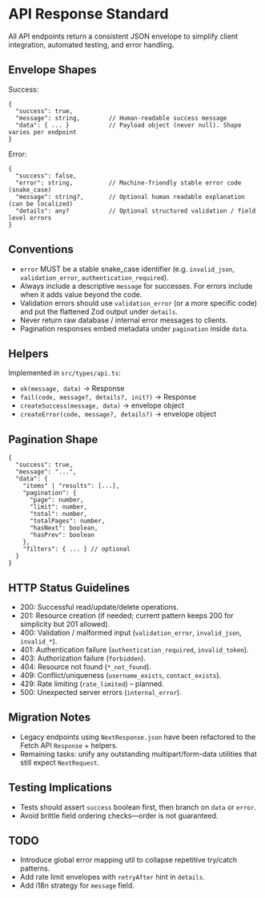 # API Response Standard

All API endpoints return a consistent JSON envelope to simplify client integration, automated testing, and error handling.

## Envelope Shapes

Success:
```
{
  "success": true,
  "message": string,        // Human-readable success message
  "data": { ... }           // Payload object (never null). Shape varies per endpoint
}
```
Error:
```
{
  "success": false,
  "error": string,          // Machine-friendly stable error code (snake_case)
  "message": string?,       // Optional human readable explanation (can be localized)
  "details": any?           // Optional structured validation / field level errors
}
```

## Conventions
- `error` MUST be a stable snake_case identifier (e.g. `invalid_json`, `validation_error`, `authentication_required`).
- Always include a descriptive `message` for successes. For errors include when it adds value beyond the code.
- Validation errors should use `validation_error` (or a more specific code) and put the flattened Zod output under `details`.
- Never return raw database / internal error messages to clients.
- Pagination responses embed metadata under `pagination` inside `data`.

## Helpers
Implemented in `src/types/api.ts`:
- `ok(message, data)` -> Response
- `fail(code, message?, details?, init?)` -> Response
- `createSuccess(message, data)` -> envelope object
- `createError(code, message?, details?)` -> envelope object

## Pagination Shape
```
{
  "success": true,
  "message": "...",
  "data": {
    "items" | "results": [...],
    "pagination": {
      "page": number,
      "limit": number,
      "total": number,
      "totalPages": number,
      "hasNext": boolean,
      "hasPrev": boolean
    },
    "filters": { ... } // optional
  }
}
```

## HTTP Status Guidelines
- 200: Successful read/update/delete operations.
- 201: Resource creation (if needed; current pattern keeps 200 for simplicity but 201 allowed).
- 400: Validation / malformed input (`validation_error`, `invalid_json`, `invalid_*`).
- 401: Authentication failure (`authentication_required`, `invalid_token`).
- 403: Authorization failure (`forbidden`).
- 404: Resource not found (`*_not_found`).
- 409: Conflict/uniqueness (`username_exists`, `contact_exists`).
- 429: Rate limiting (`rate_limited`) – planned.
- 500: Unexpected server errors (`internal_error`).

## Migration Notes
- Legacy endpoints using `NextResponse.json` have been refactored to the Fetch API `Response` + helpers.
- Remaining tasks: unify any outstanding multipart/form-data utilities that still expect `NextRequest`.

## Testing Implications
- Tests should assert `success` boolean first, then branch on `data` or `error`.
- Avoid brittle field ordering checks—order is not guaranteed.

## TODO
- Introduce global error mapping util to collapse repetitive try/catch patterns.
- Add rate limit envelopes with `retryAfter` hint in `details`.
- Add i18n strategy for `message` field.
